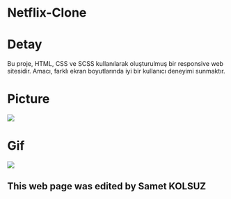 # Netflix-Clone

# Detay #

Bu proje, HTML, CSS ve SCSS kullanılarak oluşturulmuş bir responsive web sitesidir. Amacı, farklı ekran boyutlarında iyi bir kullanıcı deneyimi sunmaktır.

# Picture #
![](gorseller/resim.png)

# Gif #

![](gorseller/proje.gif)

## This web page was edited by Samet KOLSUZ ##